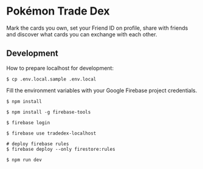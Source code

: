 # Pokémon Trade Dex

Mark the cards you own, set your Friend ID on profile, share with friends and discover what cards you can exchange with each other.

## Development

How to prepare localhost for development:

```shell
$ cp .env.local.sample .env.local
```

Fill the environment variables with your Google Firebase project credentials.

```shell
$ npm install

$ npm install -g firebase-tools

$ firebase login

$ firebase use tradedex-localhost

# deploy firebase rules
$ firebase deploy --only firestore:rules

$ npm run dev
```
